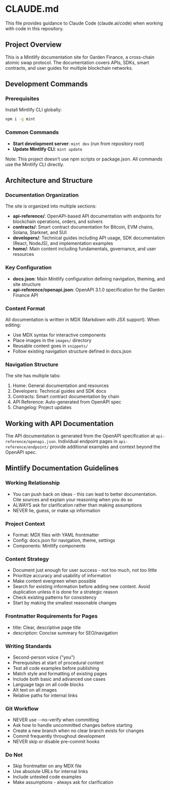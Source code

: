 # CLAUDE.md

This file provides guidance to Claude Code (claude.ai/code) when working with code in this repository.

## Project Overview

This is a Mintlify documentation site for Garden Finance, a cross-chain atomic swap protocol. The documentation covers APIs, SDKs, smart contracts, and user guides for multiple blockchain networks.

## Development Commands

### Prerequisites
Install Mintlify CLI globally:
```bash
npm i -g mint
```

### Common Commands
- **Start development server**: `mint dev` (run from repository root)
- **Update Mintlify CLI**: `mint update`

Note: This project doesn't use npm scripts or package.json. All commands use the Mintlify CLI directly.

## Architecture and Structure

### Documentation Organization
The site is organized into multiple sections:
- **api-reference/**: OpenAPI-based API documentation with endpoints for blockchain operations, orders, and solvers
- **contracts/**: Smart contract documentation for Bitcoin, EVM chains, Solana, Starknet, and SUI
- **developers/**: Technical guides including API usage, SDK documentation (React, NodeJS), and implementation examples
- **home/**: Main content including fundamentals, governance, and user resources

### Key Configuration
- **docs.json**: Main Mintlify configuration defining navigation, theming, and site structure
- **api-reference/openapi.json**: OpenAPI 3.1.0 specification for the Garden Finance API

### Content Format
All documentation is written in MDX (Markdown with JSX support). When editing:
- Use MDX syntax for interactive components
- Place images in the `images/` directory
- Reusable content goes in `snippets/`
- Follow existing navigation structure defined in docs.json

### Navigation Structure
The site has multiple tabs:
1. Home: General documentation and resources
2. Developers: Technical guides and SDK docs
3. Contracts: Smart contract documentation by chain
4. API Reference: Auto-generated from OpenAPI spec
5. Changelog: Project updates

## Working with API Documentation

The API documentation is generated from the OpenAPI specification at `api-reference/openapi.json`. Individual endpoint pages in `api-reference/endpoint/` provide additional examples and context beyond the OpenAPI spec.

## Mintlify Documentation Guidelines

### Working Relationship
- You can push back on ideas - this can lead to better documentation. Cite sources and explain your reasoning when you do so
- ALWAYS ask for clarification rather than making assumptions
- NEVER lie, guess, or make up information

### Project Context
- Format: MDX files with YAML frontmatter
- Config: docs.json for navigation, theme, settings
- Components: Mintlify components

### Content Strategy
- Document just enough for user success - not too much, not too little
- Prioritize accuracy and usability of information
- Make content evergreen when possible
- Search for existing information before adding new content. Avoid duplication unless it is done for a strategic reason
- Check existing patterns for consistency
- Start by making the smallest reasonable changes

### Frontmatter Requirements for Pages
- title: Clear, descriptive page title
- description: Concise summary for SEO/navigation

### Writing Standards
- Second-person voice ("you")
- Prerequisites at start of procedural content
- Test all code examples before publishing
- Match style and formatting of existing pages
- Include both basic and advanced use cases
- Language tags on all code blocks
- Alt text on all images
- Relative paths for internal links

### Git Workflow
- NEVER use --no-verify when committing
- Ask how to handle uncommitted changes before starting
- Create a new branch when no clear branch exists for changes
- Commit frequently throughout development
- NEVER skip or disable pre-commit hooks

### Do Not
- Skip frontmatter on any MDX file
- Use absolute URLs for internal links
- Include untested code examples
- Make assumptions - always ask for clarification